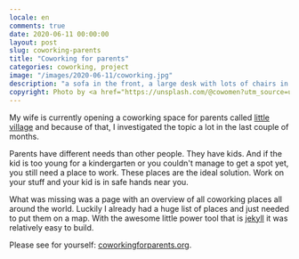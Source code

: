 ```yaml
---
locale: en
comments: true
date: 2020-06-11 00:00:00
layout: post
slug: coworking-parents
title: "Coworking for parents"
categories: coworking, project
image: "/images/2020-06-11/coworking.jpg"
description: "a sofa in the front, a large desk with lots of chairs in the back"
copyright: Photo by <a href="https://unsplash.com/@cowomen?utm_source=unsplash&amp;utm_medium=referral&amp;utm_content=creditCopyText">CoWomen</a> 
---
```

My wife is currently opening a coworking space for parents called [little village](https://littlevillage.berlin/) and because of that, I investigated the topic a lot in the last couple of months. 

Parents have different needs than other people. They have kids. And if the kid is too young for a kindergarten or you couldn't manage to get a spot yet, you still need a place to work. These places are the ideal solution. Work on your stuff and your kid is in safe hands near you.

What was missing was a page with an overview of all coworking places all around the world. Luckily I already had a huge list of places and just needed to put them on a map. With the awesome little power tool that is [jekyll](https://jekyllrb.com/) it was relatively easy to build. 

Please see for yourself: [coworkingforparents.org](https://coworkingforparents.org/map).